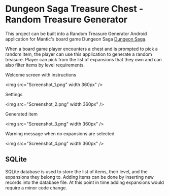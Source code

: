 # Dungeon Saga Treasure Chest - Random Treasure Generator

This project can be built into a Random Treasure Generator Android application for Mantic's board game Dungeon Saga [Dungeon Saga](http://www.manticgames.com/mantic-shop/dungeon-saga/product/dungeon-saga-the-dwarf-kings-quest.html).

When a board game player encounters a chest and is prompted to pick a random item, the player can use this application to generate a random treasure.  Player can pick from the list of expansions that they own and can also filter items by level requirements.

Welcome screen with instructions

<img src="Screenshot_1.png" width 360px" />

Settings

<img src="Screenshot_2.png" width 360px" />

Generated item

<img src="Screenshot_3.png" width 360px" />

Warning message when no expansions are selected

<img src="Screenshot_4.png" width 360px" />

## SQLite

SQLite database is used to store the list of items, their level, and the expansions they belong to.  Adding items can be done by inserting new records into the database file.  At this point in time adding expansions would require a minor code change.